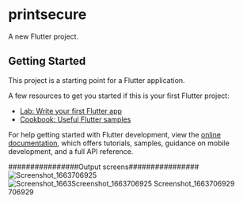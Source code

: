 # printsecure

A new Flutter project.

## Getting Started

This project is a starting point for a Flutter application.

A few resources to get you started if this is your first Flutter project:

- [Lab: Write your first Flutter app](https://docs.flutter.dev/get-started/codelab)
- [Cookbook: Useful Flutter samples](https://docs.flutter.dev/cookbook)

For help getting started with Flutter development, view the
[online documentation](https://docs.flutter.dev/), which offers tutorials,
samples, guidance on mobile development, and a full API reference.


################Output screens################
![Screenshot_1663706925](https://user-images.githubusercontent.com/80210711/191361967-3c168941-5add-44cd-a851-d62c979ad417.png)
![Screenshot_1663![Screenshot_1663706925](https://user-images.githubusercontent.com/80210711/191362183-9db6d04f-4afb-4251-8e96-2a7419a6fcb0.png)
![Screenshot_1663706929](https://user-images.githubusercontent.com/80210711/191362191-33397a99-4ad1-4cca-9a90-992d32f4875c.png)
706929](https://user-images.githubusercontent.com/80210711/191361976-8c8e188a-a17d-45b2-a271-84f56d92d8c2.png)
